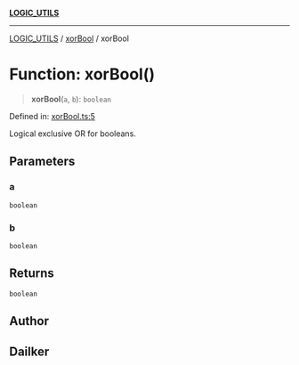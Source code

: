 [**LOGIC_UTILS**](../../README.md)

***

[LOGIC_UTILS](../../README.md) / [xorBool](../README.md) / xorBool

# Function: xorBool()

> **xorBool**(`a`, `b`): `boolean`

Defined in: [xorBool.ts:5](https://github.com/dailker/everyutil/blob/54be0bab567ca8e189c5982902c59f3b7981d51d/src/logic/xorBool.ts#L5)

Logical exclusive OR for booleans.

## Parameters

### a

`boolean`

### b

`boolean`

## Returns

`boolean`

## Author

## Dailker
